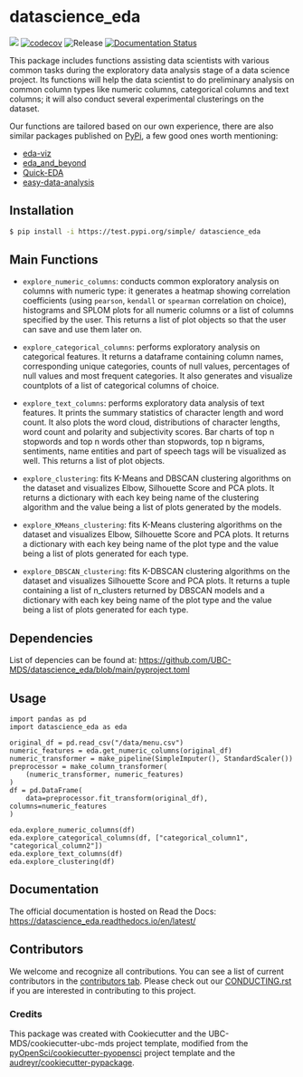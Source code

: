 # datascience_eda 

![](https://github.com/lephanthuymai/datascience_eda/workflows/build/badge.svg) 
[![codecov](https://codecov.io/gh/UBC-MDS/datascience_eda/branch/main/graph/badge.svg?token=FL08APHGDS)](https://codecov.io/gh/UBC-MDS/datascience_eda)
![Release](https://github.com/lephanthuymai/datascience_eda/workflows/Release/badge.svg) 
[![Documentation Status](https://readthedocs.org/projects/datascience_eda/badge/?version=latest)](https://datascience_eda.readthedocs.io/en/latest/?badge=latest)

This package includes functions assisting data scientists with various common tasks during the exploratory data analysis stage of a data science project. Its functions will help the data scientist to do preliminary analysis on common column types like numeric columns, categorical columns and text columns; it will also conduct several experimental clusterings on the dataset.

Our functions are tailored based on our own experience, there are also similar packages published on [PyPi](https://pypi.org/search/?q=eda&page=1), a few good ones worth mentioning:
* [eda-viz](https://github.com/ajaymaity/eda-viz)
* [eda_and_beyond](https://github.com/FredaXin/eda_and_beyond)
* [Quick-EDA](https://github.com/sid-the-coder/QuickDA)
* [easy-data-analysis](https://github.com/jschnab/easy-data-analysis)

## Installation

```bash
$ pip install -i https://test.pypi.org/simple/ datascience_eda
```

## Main Functions

- `explore_numeric_columns`: conducts common exploratory analysis on columns with numeric type: it generates a heatmap showing correlation coefficients (using `pearson`, `kendall` or `spearman` correlation on choice), histograms and SPLOM plots for all numeric columns or a list of columns specified by the user. This returns a list of plot objects so that the user can save and use them later on.

- `explore_categorical_columns`: performs exploratory analysis on categorical features. It returns a dataframe containing column names, corresponding unique categories, counts of null values, percentages of null values and most frequent categories. It also generates and visualize countplots of a list of categorical columns of choice.

- `explore_text_columns`: performs exploratory data analysis of text features. It prints the summary statistics of character length and word count. It also plots the word cloud, distributions of character lengths, word count and polarity and subjectivity scores. Bar charts of top n stopwords and top n words other than stopwords, top n bigrams, sentiments, name entities and part of speech tags will be visualized as well. This returns a list of plot objects.

- `explore_clustering`: fits K-Means and DBSCAN clustering algorithms on the dataset and visualizes Elbow, Silhouette Score and PCA plots. It returns a dictionary with each key being name of the clustering algorithm and the value being a list of plots generated by the models.

- `explore_KMeans_clustering`: fits K-Means clustering algorithms on the dataset and visualizes Elbow, Silhouette Score and PCA plots. It returns a dictionary with each key being name of the plot type and the value being a list of plots generated for each type.

- `explore_DBSCAN_clustering`: fits K-DBSCAN clustering algorithms on the dataset and visualizes Silhouette Score and PCA plots. It returns a tuple containing a list of n_clusters returned by DBSCAN models and a dictionary with each key being name of the plot type and the value being a list of plots generated for each type.


## Dependencies

List of depencies can be found at: https://github.com/UBC-MDS/datascience_eda/blob/main/pyproject.toml

## Usage

```
import pandas as pd
import datascience_eda as eda

original_df = pd.read_csv("/data/menu.csv")
numeric_features = eda.get_numeric_columns(original_df)
numeric_transformer = make_pipeline(SimpleImputer(), StandardScaler())
preprocessor = make_column_transformer(
    (numeric_transformer, numeric_features)
)
df = pd.DataFrame(
    data=preprocessor.fit_transform(original_df), columns=numeric_features
)

eda.explore_numeric_columns(df)
eda.explore_categorical_columns(df, ["categorical_column1", "categorical_column2"])
eda.explore_text_columns(df)
eda.explore_clustering(df)

```

## Documentation

The official documentation is hosted on Read the Docs: https://datascience_eda.readthedocs.io/en/latest/

## Contributors

We welcome and recognize all contributions. You can see a list of current contributors in the [contributors tab](https://github.com/UBC-MDS/datascience_eda/graphs/contributors). Please check out our [CONDUCTING.rst](https://github.com/UBC-MDS/datascience_eda/blob/review_revise_milestone1/CONTRIBUTING.rst) if you are interested in contributing to this project.

### Credits

This package was created with Cookiecutter and the UBC-MDS/cookiecutter-ubc-mds project template, modified from the [pyOpenSci/cookiecutter-pyopensci](https://github.com/pyOpenSci/cookiecutter-pyopensci) project template and the [audreyr/cookiecutter-pypackage](https://github.com/audreyr/cookiecutter-pypackage).

